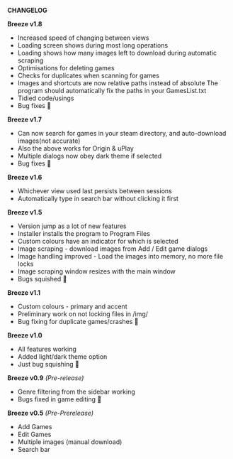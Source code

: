 **CHANGELOG**

**Breeze v1.8**
- Increased speed of changing between views
- Loading screen shows during most long operations
- Loading shows how many images left to download during automatic scraping
- Optimisations for deleting games
- Checks for duplicates when scanning for games
- Images and shortcuts are now relative paths instead of absolute
        The program should automatically fix the paths in your GamesList.txt
- Tidied code/usings
- Bug fixes 🐛


**Breeze v1.7**
* Can now search for games in your steam directory, and auto-download images(not accurate)
* Also the above works for Origin & uPlay
* Multiple dialogs now obey dark theme if selected
* Bug fixes 🐛


**Breeze v1.6**
* Whichever view used last persists between sessions
* Automatically type in search bar without clicking it first


**Breeze v1.5** 
* Version jump as a lot of new features
* Installer installs the program to Program Files
* Custom colours have an indicator for which is selected
* Image scraping - download images from Add / Edit game dialogs
* Image handling improved - Load the images into memory, no more file locks
* Image scraping window resizes with the main window
* Bugs squished 🐛


**Breeze v1.1**
* Custom colours - primary and accent
* Preliminary work on not locking files in /img/
* Bug fixing for duplicate games/crashes 🐛


**Breeze v1.0**
* All features working
* Added light/dark theme option
* Just bug squishing 🐛


**Breeze v0.9** *(Pre-release)*
* Genre filtering from the sidebar working
* Bugs fixed in game editing 🐛


**Breeze v0.5** *(Pre-Prerelease)*
* Add Games
* Edit Games
* Multiple images (manual download)
* Search bar
